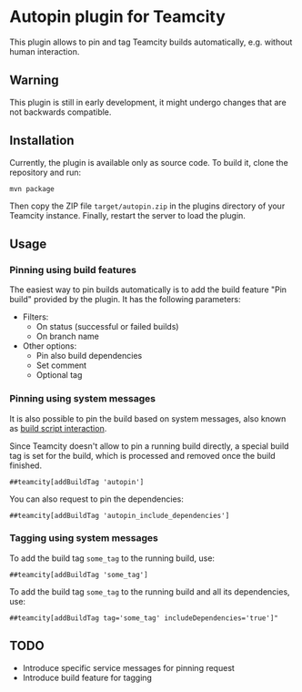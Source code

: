 # Autopin plugin for Teamcity

This plugin allows to pin and tag Teamcity builds automatically, e.g. without human interaction.

## Warning

This plugin is still in early development, it might undergo changes that are not backwards compatible.

## Installation

Currently, the plugin is available only as source code. To build it, clone the repository and run:

```
mvn package
```

Then copy the ZIP file ```target/autopin.zip``` in the plugins directory of your Teamcity instance. Finally, restart the server to load the plugin.

## Usage

### Pinning using build features

The easiest way to pin builds automatically is to add the build feature "Pin build" provided by the plugin. It has the following parameters:

* Filters:
  * On status (successful or failed builds)
  * On branch name
* Other options:
  * Pin also build dependencies
  * Set comment
  * Optional tag


### Pinning using system messages

It is also possible to pin the build based on system messages, also known as [build script interaction](https://confluence.jetbrains.com/display/TCD10/Build+Script+Interaction+with+TeamCity).

Since Teamcity doesn't allow to pin a running build directly, a special build tag is set for the build, which is processed and removed once the build finished.

```
##teamcity[addBuildTag 'autopin']
```

You can also request to pin the dependencies:

```
##teamcity[addBuildTag 'autopin_include_dependencies']
```



### Tagging using system messages

To add the build tag ```some_tag``` to the running build, use:

```
##teamcity[addBuildTag 'some_tag']
```

To add the build tag ```some_tag``` to the running build and all its dependencies, use:

```
##teamcity[addBuildTag tag='some_tag' includeDependencies='true']"
```

## TODO

* Introduce specific service messages for pinning request
* Introduce build feature for tagging

